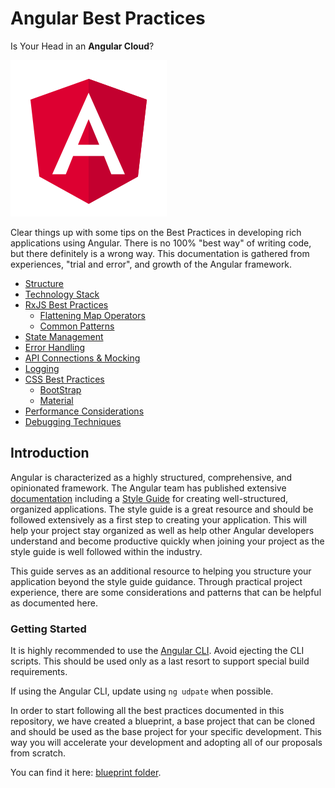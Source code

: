 # Angular Best Practices


Is Your Head in an **Angular Cloud**?

![Angular](images/angular.png)

Clear things up with some tips on the Best Practices in developing rich applications using Angular. There is no 100% "best way" of writing code, but there definitely is a wrong way. This documentation is gathered from experiences, "trial and error", and growth of the Angular framework.


- [Structure](docs/structure.md)
- [Technology Stack](docs/technology-stack.md)
- [RxJS Best Practices](docs/rxjs-best-practices.md)
  - [Flattening Map Operators](docs/flattening-map-operators.md)
  - [Common Patterns](docs/common-patterns.md)
- [State Management](docs/state-management.md)
- [Error Handling](docs/error-handling.md)
- [API Connections & Mocking](docs/api-connections.md)
- [Logging](docs/logging.md)
- [CSS Best Practices](docs/css-best-practices.md)
  - [BootStrap](docs/scss-bootstrap.md)
  - [Material](docs/scss-material.md)
- [Performance Considerations](docs/performance-considerations.md)
- [Debugging Techniques](docs/debugging-techniques.md)


## Introduction
Angular is characterized as a highly structured, comprehensive, and opinionated framework. The Angular team has published extensive [documentation](https://angular.io/docs) including a [Style Guide](https://angular.io/guide/styleguide) for creating well-structured, organized applications. The style guide is a great resource and should be followed extensively as a first step to creating your application. This will help your project stay organized as well as help other Angular developers understand and become productive quickly when joining your project as the style guide is well followed within the industry.

This guide serves as an additional resource to helping you structure your application beyond the style guide guidance. Through practical project experience, there are some considerations and patterns that can be helpful as documented here.

### Getting Started
It is highly recommended to use the [Angular CLI](https://cli.angular.io/). Avoid ejecting the CLI scripts. This should be used only as a last resort to support special build requirements.

If using the Angular CLI, update using `ng udpate` when possible.

In order to start following all the best practices documented in this repository, we have created a blueprint, a base project that can be cloned and should be used as the base project for your specific development. This way you will accelerate your development and adopting all of our proposals from scratch.

You can find it here: [blueprint folder](blueprint/).